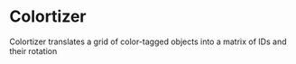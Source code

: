 # Colortizer
Colortizer translates a grid of color-tagged objects into a matrix of IDs and their rotation

